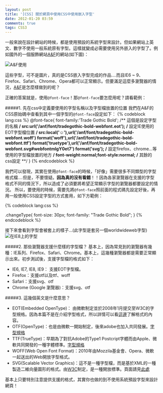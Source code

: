 ```yaml
---
layout: post
title: '[CSS] 關於網頁中使用CSS中使用嵌入字型'
date: 2012-01-20 03:59
comments: true
tags: CSS3
---
```


一般來說在設計網站的時候，都是使用預設的系統字型來設計。但如果網站上英文、數字不使用一般系統原有字型。這樣就變成必需要使用另外嵌入的字型了。例如國外的一個服飾網站[A&F](http://www.abercrombie.com)的網站(如下圖)：

![A&F使用](https://s3-ap-southeast-1.amazonaws.com/walilepics/blog/anfscreenshot.jpg)

這些字型，可不是圖片，真的是CSS嵌入字型完成的作品....而且IE6 ~ 9、Firefox、Safari、Chrome、Opera都可以正常顯示。但要滿足這麼多瀏覽器的情況，[A&F](http://www.abercrombie.com)是怎麼樣做到的呢？
<!--more-->
正確的答案就是，使用<code>@font-face</code>！那<code>@font-face</code>要怎麼用呢？請看範例：

#####1. 先在css中定義要使用的字型名稱以及字型檔放置的位置
我們在A&F的CSS原始碼中查看到其中一個字型的<code>@font-face</code>設定如下：
{% codeblock lang:css %}
@font-face{
    font-family:'Trade Gothic Bold'; /** 這個是設定字型的名稱 **/
    src:url('/anf/font/tradegothic-bold-webfont.eot'); /** 設定IE使用的EOT字型檔位置 **/
    src:local('☺'),url('/anf/font/tradegothic-bold-webfont.woff') format('woff'),url('/anf/font/tradegothic-bold-webfont.ttf') format('truetype'),url('/anf/font/tradegothic-bold-webfont.svg#webfontmlgY0et7') format('svg'); /** 設定firefox、chrome...等使用的字型檔放置的地方 **/
    font-weight:normal;font-style:normal; /** 其餘的css設定 **/
}
{% endcodeblock %}

我們可以發現，其實在使用<code>@font-face</code>的時候，「好像」需要很多不同類型的字型格式檔....但是，不要懷疑。**因為真的沒有看錯**！！因為各家瀏覽器在支援的字型格式不同的情況下，所以造成了必須要將希望正常顯示字型的瀏覽器都要設定的情況。
所以，要使用的時候，需要先將<code>@font-face</code>照前面的程式碼先設定好後，再用一般使用CSS設定字型的方式套用，如下方範例：

{% codeblock lang:css %}

.changeType{
    font-size: 30px;
    font-family: "Trade Gothic Bold";
}
{% endcodeblock %}

接下來會看到字型會被套上的樣子...(此字型是套另一個worldwideweb字型)
![在IE8上的字型](https://s3-ap-southeast-1.amazonaws.com/walilepics/blog/ie8.jpg)

#####2. 那些瀏覽器支援什麼樣的字型檔？
基本上，因為常見到的瀏覽器有幾種：IE系列、Firefox、Safari、Chrome。基本上，這幾種瀏覽器都是需要正常顯示出來。初步測試後，支援字型檔的格式如下：

* IE6, IE7, IE8, IE9： 支援EOT字型檔。
* Firefox：支援otf以及ttf、woff
* Safari：支援svg、otf
* Chrome (Google 瀏覽器)：支援svg、otf

#####3. 這幾個英文是什麼意思？
* EOT(Embedded OpenType)： 由微軟制定並於2008年1月提交至W3C的字型規格。因為本篇不是在介紹字型格式，所以詳情可以看[這邊](http://www.w3.org/Submission/2008/SUBM-EOT-20080305/)了解格式的內容。
* OTF(OpenType)：也是由微軟一開始制定，後來adobe也加入共同發展。[字型規格](http://www.microsoft.com/typography/otspec/)
* TTF(TrueType)：早期為了對抗Adobe的Type1 Postcript字體而由Apple、微軟共同開發的一種字體標準。[字型規格](http://developer.apple.com/fonts/TTRefMan/index.html)
* WOFF(Web Open Font Format)：2010年由Mozzila基金會、Opera、微軟一起送出的Web開放字型格式。
* SVG(Scalable Vector Graphics)：這不是一種字型檔，而是基於XML的一種製造二維向量圖形的格式。由[W3C](http://www.w3.org/)制定，是一種開放標準。頁面請見[此處](http://www.w3.org/Graphics/SVG/)

基本上只要特別注意提供支援的格式，其實你也做的到不使用系統預設字型來設計網頁！
